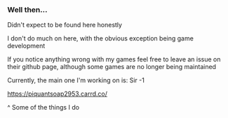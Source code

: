 ### Well then...

Didn't expect to be found here honestly

I don't do much on here, with the obvious exception being game development

If you notice anything wrong with my games feel free to leave an issue on their github page, although some games are no longer being maintained

Currently, the main one I'm working on is: Sir -1

https://piquantsoap2953.carrd.co/

^ Some of the things I do
<!--
**Soap2953/Soap2953** is a ✨ _special_ ✨ repository because its `README.md` (this file) appears on your GitHub profile.

Here are some ideas to get you started:

- 🔭 I’m currently working on ...
- 🌱 I’m currently learning ...
- 👯 I’m looking to collaborate on ...
- 🤔 I’m looking for help with ...
- 💬 Ask me about ...
- 📫 How to reach me: ...
- 😄 Pronouns: ...
- ⚡ Fun fact: ...
-->

